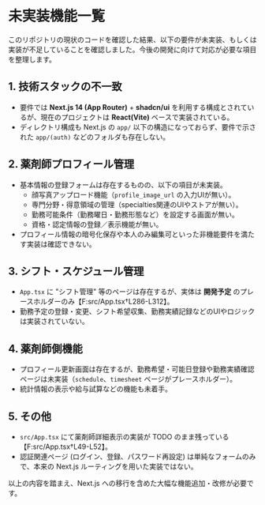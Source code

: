 # 未実装機能一覧

このリポジトリの現状のコードを確認した結果、以下の要件が未実装、もしくは実装が不足していることを確認しました。今後の開発に向けて対応が必要な項目を整理します。

## 1. 技術スタックの不一致
- 要件では **Next.js 14 (App Router)** + **shadcn/ui** を利用する構成とされているが、現在のプロジェクトは **React(Vite)** ベースで実装されている。
- ディレクトリ構成も Next.js の `app/` 以下の構造になっておらず、要件で示された `app/(auth)` などのフォルダも存在しない。

## 2. 薬剤師プロフィール管理
- 基本情報の登録フォームは存在するものの、以下の項目が未実装。
  - 顔写真アップロード機能（`profile_image_url` の入力UIが無い）。
  - 専門分野・得意領域の管理（specialties関連のUIやストアが無い）。
  - 勤務可能条件（勤務曜日・勤務形態など）を設定する画面が無い。
  - 資格・認定情報の登録／表示機能が無い。
- プロフィール情報の暗号化保存や本人のみ編集可といった非機能要件を満たす実装は確認できない。

## 3. シフト・スケジュール管理
- `App.tsx` に "シフト管理" 等のページは存在するが、実体は **開発予定** のプレースホルダーのみ【F:src/App.tsx†L286-L312】。
- 勤務予定の登録・変更、シフト希望収集、勤務実績記録などのUIやロジックは実装されていない。

## 4. 薬剤師側機能
- プロフィール更新画面は存在するが、勤務希望・可能日登録や勤務実績確認ページは未実装（`schedule`、`timesheet` ページがプレースホルダー）。
- 統計情報の表示や給与試算などの機能も未着手。

## 5. その他
- `src/App.tsx` にて薬剤師詳細表示の実装が TODO のまま残っている【F:src/App.tsx†L49-L52】。
- 認証関連ページ (ログイン、登録、パスワード再設定) は単純なフォームのみで、本来の Next.js ルーティングを用いた実装ではない。

以上の内容を踏まえ、Next.js への移行を含めた大幅な機能追加・改修が必要です。
